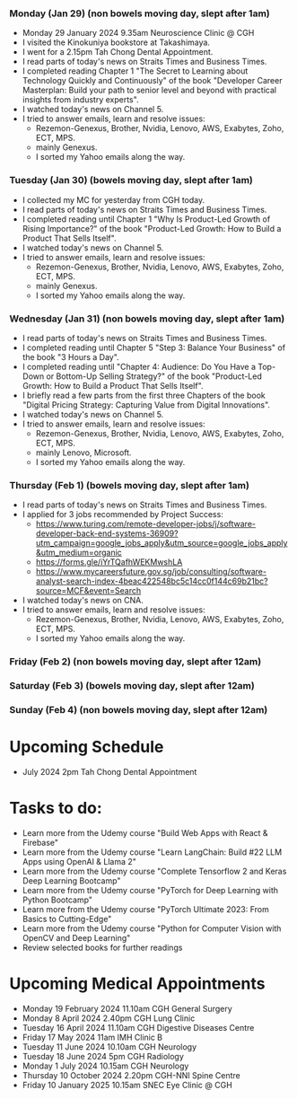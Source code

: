 ### Monday (Jan 29) (non bowels moving day, slept after 1am)
- Monday 29 January 2024 9.35am Neuroscience Clinic @ CGH
- I visited the Kinokuniya bookstore at Takashimaya.
- I went for a 2.15pm Tah Chong Dental Appointment.
- I read parts of today's news on Straits Times and Business Times.
- I completed reading Chapter 1 "The Secret to Learning about Technology Quickly and Continuously" of the book "Developer Career Masterplan: Build your path to senior level and beyond with practical insights from industry experts".
- I watched today's news on Channel 5.
- I tried to answer emails, learn and resolve issues:
    - Rezemon-Genexus, Brother, Nvidia, Lenovo, AWS, Exabytes, Zoho, ECT, MPS.
    - mainly Genexus.
    - I sorted my Yahoo emails along the way.

### Tuesday (Jan 30) (bowels moving day, slept after 1am)
- I collected my MC for yesterday from CGH today.
- I read parts of today's news on Straits Times and Business Times.
- I completed reading until Chapter 1 "Why Is Product-Led Growth of Rising Importance?" of the book "Product-Led Growth: How to Build a Product That Sells Itself".
- I watched today's news on Channel 5.
- I tried to answer emails, learn and resolve issues:
    - Rezemon-Genexus, Brother, Nvidia, Lenovo, AWS, Exabytes, Zoho, ECT, MPS.
    - mainly Genexus.
    - I sorted my Yahoo emails along the way.

### Wednesday (Jan 31) (non bowels moving day, slept after 1am)
- I read parts of today's news on Straits Times and Business Times.
- I completed reading until Chapter 5 "Step 3: Balance Your Business" of the book "3 Hours a Day".
- I completed reading until "Chapter 4: Audience: Do You Have a Top-Down or Bottom-Up Selling Strategy?" of the book "Product-Led Growth: How to Build a Product That Sells Itself".
- I briefly read a few parts from the first three Chapters of the book "Digital Pricing Strategy: Capturing Value from Digital Innovations".
- I watched today's news on Channel 5.
- I tried to answer emails, learn and resolve issues:
    - Rezemon-Genexus, Brother, Nvidia, Lenovo, AWS, Exabytes, Zoho, ECT, MPS.
    - mainly Lenovo, Microsoft.
    - I sorted my Yahoo emails along the way.

### Thursday (Feb 1) (bowels moving day, slept after 1am)
- I read parts of today's news on Straits Times and Business Times.
- I applied for 3 jobs recommended by Project Success:
    - https://www.turing.com/remote-developer-jobs/j/software-developer-back-end-systems-36909?utm_campaign=google_jobs_apply&utm_source=google_jobs_apply&utm_medium=organic
    - https://forms.gle/iYrTQafhWEKMwshLA
    - https://www.mycareersfuture.gov.sg/job/consulting/software-analyst-search-index-4beac422548bc5c14cc0f144c69b21bc?source=MCF&event=Search
- I watched today's news on CNA.
- I tried to answer emails, learn and resolve issues:
    - Rezemon-Genexus, Brother, Nvidia, Lenovo, AWS, Exabytes, Zoho, ECT, MPS.
    - I sorted my Yahoo emails along the way.

### Friday (Feb 2) (non bowels moving day, slept after 12am)


### Saturday (Feb 3) (bowels moving day, slept after 12am)


### Sunday (Feb 4) (non bowels moving day, slept after 12am)





# Upcoming Schedule
- July 2024 2pm Tah Chong Dental Appointment

# Tasks to do:
- Learn more from the Udemy course "Build Web Apps with React & Firebase"
- Learn more from the Udemy course "Learn LangChain: Build #22 LLM Apps using OpenAI & Llama 2"
- Learn more from the Udemy course "Complete Tensorflow 2 and Keras Deep Learning Bootcamp"
- Learn more from the Udemy course "PyTorch for Deep Learning with Python Bootcamp"
- Learn more from the Udemy course "PyTorch Ultimate 2023: From Basics to Cutting-Edge"
- Learn more from the Udemy course "Python for Computer Vision with OpenCV and Deep Learning"
- Review selected books for further readings

# Upcoming Medical Appointments
- Monday 19 February 2024 11.10am CGH General Surgery
- Monday 8 April 2024 2.40pm CGH Lung Clinic
- Tuesday 16 April 2024 11.10am CGH Digestive Diseases Centre
- Friday 17 May 2024 11am IMH Clinic B
- Tuesday 11 June 2024 10.10am CGH Neurology
- Tuesday 18 June 2024 5pm CGH Radiology
- Monday 1 July 2024 10.15am CGH Neurology
- Thursday 10 October 2024 2.20pm CGH-NNI Spine Centre
- Friday 10 January 2025 10.15am SNEC Eye Clinic @ CGH
